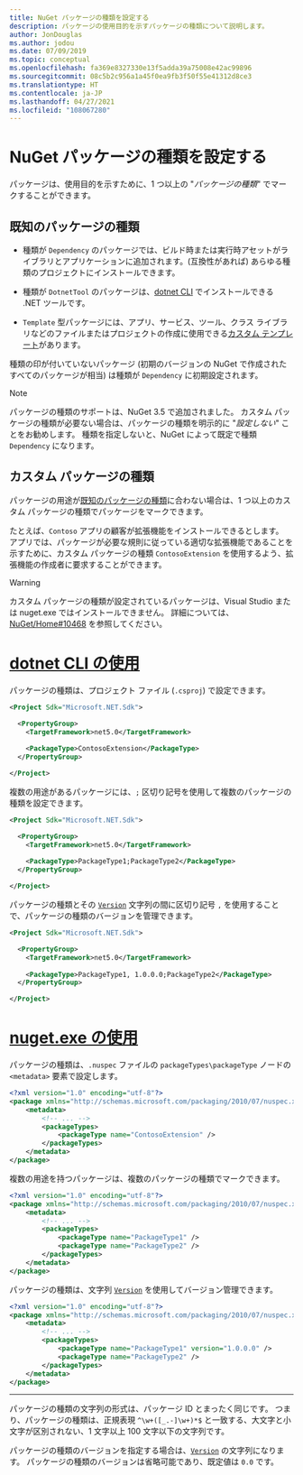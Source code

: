 ```yaml
---
title: NuGet パッケージの種類を設定する
description: パッケージの使用目的を示すパッケージの種類について説明します。
author: JonDouglas
ms.author: jodou
ms.date: 07/09/2019
ms.topic: conceptual
ms.openlocfilehash: fa369e8327330e13f5adda39a75008e42ac99896
ms.sourcegitcommit: 08c5b2c956a1a45f0ea9fb3f50f55e41312d8ce3
ms.translationtype: HT
ms.contentlocale: ja-JP
ms.lasthandoff: 04/27/2021
ms.locfileid: "108067280"
---
```

# <a name="set-a-nuget-package-type"></a>NuGet パッケージの種類を設定する

パッケージは、使用目的を示すために、1 つ以上の "*パッケージの種類*" でマークすることができます。

## <a name="known-package-types"></a>既知のパッケージの種類

- 種類が `Dependency` のパッケージでは、ビルド時または実行時アセットがライブラリとアプリケーションに追加されます。(互換性があれば) あらゆる種類のプロジェクトにインストールできます。

- 種類が `DotnetTool` のパッケージは、[dotnet CLI](/dotnet/articles/core/tools/index) でインストールできる .NET ツールです。

- `Template` 型パッケージには、アプリ、サービス、ツール、クラス ライブラリなどのファイルまたはプロジェクトの作成に使用できる[カスタム テンプレート](/dotnet/core/tools/custom-templates)があります。

種類の印が付いていないパッケージ (初期のバージョンの NuGet で作成されたすべてのパッケージが相当) は種類が `Dependency` に初期設定されます。

> [!NOTE]
> パッケージの種類のサポートは、NuGet 3.5 で追加されました。
> カスタム パッケージの種類が必要ない場合は、パッケージの種類を明示的に "*設定しない*" ことをお勧めします。
> 種類を指定しないと、NuGet によって既定で種類 `Dependency` になります。

## <a name="custom-package-types"></a>カスタム パッケージの種類

パッケージの用途が[既知のパッケージの種類](#known-package-types)に合わない場合は、1 つ以上のカスタム パッケージの種類でパッケージをマークできます。

たとえば、`Contoso` アプリの顧客が拡張機能をインストールできるとします。 アプリでは、パッケージが必要な規則に従っている適切な拡張機能であることを示すために、カスタム パッケージの種類 `ContosoExtension` を使用するよう、拡張機能の作成者に要求することができます。

> [!WARNING]
> カスタム パッケージの種類が設定されているパッケージは、Visual Studio または nuget.exe ではインストールできません。 詳細については、[NuGet/Home#10468](https://github.com/NuGet/Home/issues/10468) を参照してください。

# <a name="using-dotnet-cli"></a>[dotnet CLI の使用](#tab/dotnet)

パッケージの種類は、プロジェクト ファイル (`.csproj`) で設定できます。

```xml
<Project Sdk="Microsoft.NET.Sdk">

  <PropertyGroup>
    <TargetFramework>net5.0</TargetFramework>
    
    <PackageType>ContosoExtension</PackageType>
  </PropertyGroup>

</Project>
```

複数の用途があるパッケージには、`;` 区切り記号を使用して複数のパッケージの種類を設定できます。

```xml
<Project Sdk="Microsoft.NET.Sdk">

  <PropertyGroup>
    <TargetFramework>net5.0</TargetFramework>
    
    <PackageType>PackageType1;PackageType2</PackageType>
  </PropertyGroup>

</Project>
```

パッケージの種類とその [`Version`](/dotnet/api/system.version) 文字列の間に区切り記号 `,` を使用することで、パッケージの種類のバージョンを管理できます。

```xml
<Project Sdk="Microsoft.NET.Sdk">

  <PropertyGroup>
    <TargetFramework>net5.0</TargetFramework>
    
    <PackageType>PackageType1, 1.0.0.0;PackageType2</PackageType>
  </PropertyGroup>

</Project>
```

# <a name="using-nugetexe"></a>[nuget.exe の使用](#tab/nugetexe)

パッケージの種類は、`.nuspec` ファイルの `packageTypes\packageType` ノードの `<metadata>` 要素で設定します。

```xml
<?xml version="1.0" encoding="utf-8"?>
<package xmlns="http://schemas.microsoft.com/packaging/2010/07/nuspec.xsd">
    <metadata>
        <!-- ... -->
        <packageTypes>
            <packageType name="ContosoExtension" />
        </packageTypes>
    </metadata>
</package>
```

複数の用途を持つパッケージは、複数のパッケージの種類でマークできます。

```xml
<?xml version="1.0" encoding="utf-8"?>
<package xmlns="http://schemas.microsoft.com/packaging/2010/07/nuspec.xsd">
    <metadata>
        <!-- ... -->
        <packageTypes>
            <packageType name="PackageType1" />
            <packageType name="PackageType2" />
        </packageTypes>
    </metadata>
</package>
```

パッケージの種類は、文字列 [`Version`](/dotnet/api/system.version) を使用してバージョン管理できます。

```xml
<?xml version="1.0" encoding="utf-8"?>
<package xmlns="http://schemas.microsoft.com/packaging/2010/07/nuspec.xsd">
    <metadata>
        <!-- ... -->
        <packageTypes>
            <packageType name="PackageType1" version="1.0.0.0" />
            <packageType name="PackageType2" />
        </packageTypes>
    </metadata>
</package>
```

---

パッケージの種類の文字列の形式は、パッケージ ID とまったく同じです。 つまり、パッケージの種類は、正規表現 `^\w+([_.-]\w+)*$` と一致する、大文字と小文字が区別されない、1 文字以上 100 文字以下の文字列です。

パッケージの種類のバージョンを指定する場合は、[`Version`](/dotnet/api/system.version) の文字列になります。 パッケージの種類のバージョンは省略可能であり、既定値は `0.0` です。
